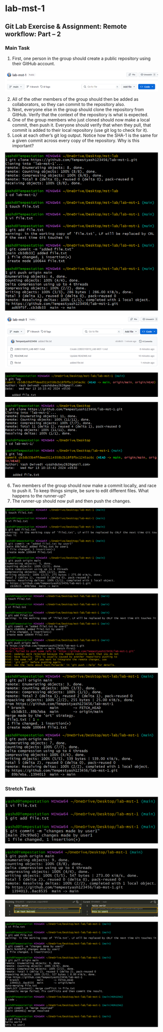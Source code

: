 # lab-mst-1

## Git Lab Exercise & Assignment: Remote workflow: Part – 2

### Main Task
1. First, one person in the group should create a public repository using their GitHub account.
   
![A](https://github.com/Tempestyash123456/lab-mst-1/blob/main/ss-12.png)

2. All of the other members of the group should then be added as collaborators, so they can commit to the repository also.
3. Next, everyone else in the group should clone the repository from GitHub. Verify that the context of the repository is what is expected.
4. One of the group members who just cloned should now make a local commit, then push it. Everyone should verify that when they pull, that commit is added to their local repository (use git log to check for it).
5. Look at each other’s git log output. Notice how the SHA-1 is the same for a given commit across every copy of the repository. Why is this important?

![B](https://github.com/Tempestyash123456/lab-mst-1/blob/main/ss-1.png)

![B](https://github.com/Tempestyash123456/lab-mst-1/blob/main/ss-2.png)

![B](https://github.com/Tempestyash123456/lab-mst-1/blob/main/ss-3.png)

![B](https://github.com/Tempestyash123456/lab-mst-1/blob/main/ss-4.png)

6. Two members of the group should now make a commit locally, and race to push it. To keep things simple, be sure to edit different files. What happens to the runner-up?
7. The runner-up should now pull and then push the changes.

![B](https://github.com/Tempestyash123456/lab-mst-1/blob/main/ss-5.png)

![B](https://github.com/Tempestyash123456/lab-mst-1/blob/main/ss-6.png)

![B](https://github.com/Tempestyash123456/lab-mst-1/blob/main/ss-7.png)
    
### Stretch Task

![B](https://github.com/Tempestyash123456/lab-mst-1/blob/main/ss-8.png)

![B](https://github.com/Tempestyash123456/lab-mst-1/blob/main/ss-9.png)

![B](https://github.com/Tempestyash123456/lab-mst-1/blob/main/ss-10.png)

![B](https://github.com/Tempestyash123456/lab-mst-1/blob/main/ss-11.png)
